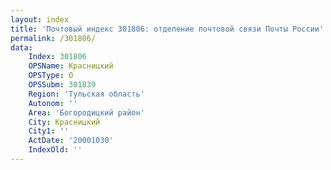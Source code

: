 ```yaml
---
layout: index
title: 'Почтовый индекс 301806: отделение почтовой связи Почты России'
permalink: /301806/
data:
    Index: 301806
    OPSName: Красницкий
    OPSType: О
    OPSSubm: 301839
    Region: 'Тульская область'
    Autonom: ''
    Area: 'Богородицкий район'
    City: Красницкий
    City1: ''
    ActDate: '20001030'
    IndexOld: ''
---
```

